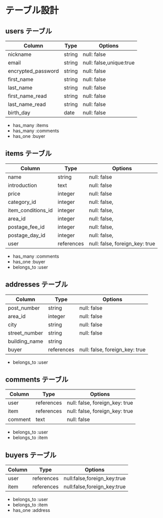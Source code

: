 # テーブル設計

## users テーブル

| Column             | Type       | Options                        |
| ------------------ | ---------- | ------------------------------ |
| nickname           | string     | null: false                    |
| email              | string     | null: false,unique:true        |
| encrypted_password | string     | null: false                    |
| first_name         | string     | null: false                    |
| last_name          | string     | null: false                    |
| first_name_read    | string     | null: false                    |
| last_name_read     | string     | null: false                    |
| birth_day          | date       | null: false                    |

- has_many :items
- has_many :comments
- has_one :buyer

## items テーブル

| Column             | Type       | Options                        |
| ------------------ | ---------- | ------------------------------ |
| name               | string     | null: false                    |
| introduction       | text       | null: false                    |
| price              | integer    | null: false                    |
| category_id        | integer    | null: false,                   |
| item_conditions_id | integer    | null: false,                   |
| area_id            | integer    | null: false,                   |
| postage_fee_id     | integer    | null: false,                   |
| postage_day_id     | integer    | null: false,                   |
| user               | references | null: false, foreign_key: true |

- has_many :comments
- has_one :buyer
- belongs_to :user

## addresses テーブル

| Column        | Type       | Options                        |
| ------------- | ---------- | ------------------------------ |
| post_number   | string     | null: false                    |
| area_id       | integer    | null: false                    |
| city          | string     | null: false                    |
| street_number | string     | null: false                    |
| building_name | string     |                                |
| buyer         | references | null: false, foreign_key: true |

- belongs_to :user

## comments テーブル

| Column  | Type       | Options                        |
| ------- | ---------- | ------------------------------ |
| user    | references | null: false, foreign_key: true |
| item    | references | null: false, foreign_key: true |
| comment | text       | null: false                    |

- belongs_to :user
- belongs_to :item

## buyers テーブル

| Column     | Type       | Options                     |
| ---------- | ---------- | --------------------------- |
| user       | references | null:false,foreign_key:true |
| item       | references | null:false,foreign_key:true |

- belongs_to :user
- belongs_to :item
- has_one :address